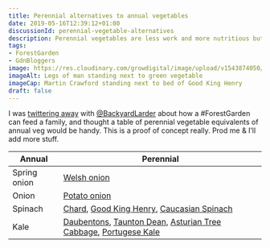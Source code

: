 ```yaml
---
title: Perennial alternatives to annual vegetables
date: 2019-05-16T12:39:12+01:00
discussionId: perennial-vegetable-alternatives
description: Perennial vegetables are less work and more nutritious but it’s a big cultural shift to adopt new veg. Here’s a simple table of perennial vegetable equivalents to annual vegetables to help the process.
tags: 
- ForestGarden
- GdnBloggers
image: https://res.cloudinary.com/growdigital/image/upload/v1543874050/good-king-henry-41163987821.jpg
imageAlt: Legs of man standing next to green vegetable
imageCap: Martin Crawford standing next to bed of Good King Henry 
draft: false
---
```


I was [twittering away](https://mobile.twitter.com/ForestGdnWales/status/1127656532332642305) with [@BackyardLarder](https://mobile.twitter.com/BackyardLarder) about how a #ForestGarden can feed a family, and thought a table of perennial vegetable equivalents of annual veg would be handy. This is a proof of concept really. Prod me & I’ll add more stuff.

Annual | Perennial
---|---
Spring onion | [Welsh onion](http://temperate.theferns.info/viewtropical.php?id=Allium+fistulosum)
Onion | [Potato onion](http://temperate.theferns.info/viewtropical.php?id=Allium+cepa+aggregatum)
Spinach | [Chard](http://temperate.theferns.info/viewtropical.php?id=Beta+vulgaris+%28Leaf+Beet+Group%29), [Good King Henry](http://temperate.theferns.info/viewtropical.php?id=Chenopodium+bonus-henricus), [Caucasian Spinach](https://backyardlarder.co.uk/plants/caucasian-spinach/)
Kale | [Daubentons](https://backyardlarder.co.uk/plants/daubenton-kale/), [Taunton Dean](https://www.incrediblevegetables.co.uk/taunton-deane-kale/), [Asturian Tree Cabbage](https://backyardlarder.co.uk/2014/09/portuguese-kale/), [Portugese Kale](https://backyardlarder.co.uk/2014/09/portuguese-kale/)
